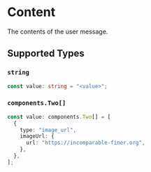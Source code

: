 # Content

The contents of the user message.


## Supported Types

### `string`

```typescript
const value: string = "<value>";
```

### `components.Two[]`

```typescript
const value: components.Two[] = [
  {
    type: "image_url",
    imageUrl: {
      url: "https://incomparable-finer.org",
    },
  },
];
```

